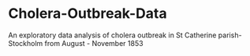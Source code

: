 # Cholera-Outbreak-Data
An exploratory data analysis of cholera outbreak in St Catherine parish- Stockholm from August - November 1853
